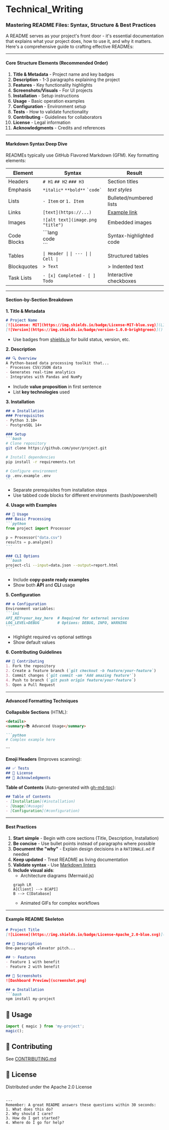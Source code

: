 # Technical_Writing

### Mastering README Files: Syntax, Structure & Best Practices

A README serves as your project's front door - it's essential documentation that explains what your project does, how to use it, and why it matters. Here's a comprehensive guide to crafting effective READMEs:

---

#### **Core Structure Elements** (Recommended Order)
1. **Title & Metadata** - Project name and key badges
2. **Description** - 1-3 paragraphs explaining the project
3. **Features** - Key functionality highlights
4. **Screenshots/Visuals** - For UI projects
5. **Installation** - Setup instructions
6. **Usage** - Basic operation examples
7. **Configuration** - Environment setup
8. **Tests** - How to validate functionality
9. **Contributing** - Guidelines for collaborators
10. **License** - Legal information
11. **Acknowledgments** - Credits and references

---

#### **Markdown Syntax Deep Dive**
READMEs typically use GitHub Flavored Markdown (GFM). Key formatting elements:

| **Element**       | **Syntax**                                      | **Result**                     |
|-------------------|-------------------------------------------------|--------------------------------|
| Headers           | `# H1` `## H2` `### H3`                        | Section titles                 |
| Emphasis          | `*italic*` `**bold**` `` `code` ``             | *text styles*                  |
| Lists             | `- Item` or `1. Item`                          | Bulleted/numbered lists        |
| Links             | `[text](https://...)`                          | [Example link](https://github.com) |
| Images            | `![alt text](image.png "title")`               | Embedded images                |
| Code Blocks       | \`\`\`lang<br>code<br>\`\`\`                   | Syntax-highlighted code        |
| Tables            | `\| Header \|` `\| --- \|` `\| Cell \|`        | Structured tables              |
| Blockquotes       | `> Text`                                        | > Indented text                |
| Task Lists        | `- [x] Completed` `- [ ] Todo`                 | Interactive checkboxes         |

---

#### **Section-by-Section Breakdown**

**1. Title & Metadata**  
```markdown
# Project Name 
[![License: MIT](https://img.shields.io/badge/License-MIT-blue.svg)](LICENSE)
[![Version](https://img.shields.io/badge/version-1.0.0-brightgreen)]()
```
- Use badges from [shields.io](https://shields.io) for build status, version, etc.

**2. Description**  
```markdown
## 🔍 Overview
A Python-based data processing toolkit that...
- Processes CSV/JSON data
- Generates real-time analytics
- Integrates with Pandas and NumPy
```
- Include **value proposition** in first sentence
- List **key technologies** used

**3. Installation**  
````markdown
## ⚙️ Installation
### Prerequisites
- Python 3.10+
- PostgreSQL 14+

### Setup
```bash
# Clone repository
git clone https://github.com/your/project.git

# Install dependencies
pip install -r requirements.txt

# Configure environment
cp .env.example .env
```
````
- Separate prerequisites from installation steps
- Use tabbed code blocks for different environments (bash/powershell)

**4. Usage with Examples**  
````markdown
## 🚀 Usage
### Basic Processing
```python
from project import Processor

p = Processor("data.csv")
results = p.analyze()
```

### CLI Options
```bash
project-cli --input=data.json --output=report.html
```
````
- Include **copy-paste ready examples**
- Show both **API** and **CLI** usage

**5. Configuration**  
````markdown
## ⚙️ Configuration
Environment variables:
```ini
API_KEY=your_key_here  # Required for external services
LOG_LEVEL=DEBUG        # Options: DEBUG, INFO, WARNING
```
````
- Highlight required vs optional settings
- Show default values

**6. Contributing Guidelines**  
```markdown
## 🤝 Contributing
1. Fork the repository
2. Create a feature branch (`git checkout -b feature/your-feature`)
3. Commit changes (`git commit -am 'Add amazing feature'`)
4. Push to branch (`git push origin feature/your-feature`)
5. Open a Pull Request
```

---

#### **Advanced Formatting Techniques**
**Collapsible Sections** (HTML):
```markdown
<details>
<summary>📚 Advanced Usage</summary>

```python
# Complex example here
```
</details>
```

**Emoji Headers** (Improves scanning):
```markdown
## ✅ Tests
## 📄 License
## 🙏 Acknowledgments
```

**Table of Contents** (Auto-generated with [gh-md-toc](https://github.com/ekalinin/github-markdown-toc)):
```markdown
## Table of Contents
- [Installation](#installation)
- [Usage](#usage)
- [Configuration](#configuration)
```

---

#### **Best Practices**
1. **Start simple** - Begin with core sections (Title, Description, Installation)
2. **Be concise** - Use bullet points instead of paragraphs where possible
3. **Document the "why"** - Explain design decisions in a `RATIONALE.md` if needed
4. **Keep updated** - Treat README as living documentation
5. **Validate syntax** - Use [Markdown linters](https://github.com/markdownlint/markdownlint)
6. **Include visual aids**:
   - Architecture diagrams (Mermaid.js)
   ```mermaid
   graph LR
   A[Client] --> B[API]
   B --> C[Database]
   ```
   - Animated GIFs for complex workflows

---

#### **Example README Skeleton**
```markdown
# Project Title 
[![License](https://img.shields.io/badge/License-Apache_2.0-blue.svg)](LICENSE)

## 📌 Description
One-paragraph elevator pitch...

## ✨ Features
- Feature 1 with benefit
- Feature 2 with benefit

## 📸 Screenshots
![Dashboard Preview](screenshot.png)

## ⚙️ Installation
```bash
npm install my-project
```

## 🚀 Usage
```js
import { magic } from 'my-project';
magic();
```

## 🤝 Contributing
See [CONTRIBUTING.md](CONTRIBUTING.md)

## 📄 License
Distributed under the Apache 2.0 License
```

---
Remember: A great README answers these questions within 30 seconds:
1. What does this do?
2. Why should I care?
3. How do I get started?
4. Where do I go for help?
